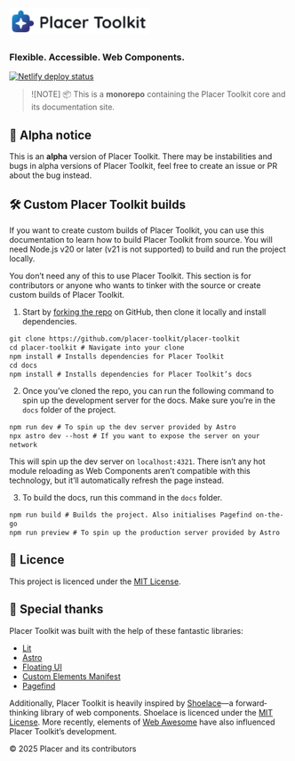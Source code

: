 # <picture><source media="(prefers-color-scheme: dark)" srcset="https://raw.githubusercontent.com/placer-toolkit/placer-toolkit/refs/heads/main/public/logo-wordmark-dark.svg"></source><source media="(prefers-color-scheme: light)" srcset="https://raw.githubusercontent.com/placer-toolkit/placer-toolkit/refs/heads/main/public/logo-wordmark-light.svg"></source><img src="https://raw.githubusercontent.com/placer-toolkit/placer-toolkit/refs/heads/main/public/logo-wordmark-light.svg" alt="Placer Toolkit" width="50%" /></picture>

### Flexible. Accessible. Web Components.

[![Netlify deploy status](https://api.netlify.com/api/v1/badges/b854c7b0-7765-4fe0-a1a7-06e300c4e164/deploy-status)](https://app.netlify.com/projects/placer-toolkit/deploys)

> ![NOTE]
> 📦 This is a **monorepo** containing the Placer Toolkit core and its documentation site.

## 🚧 Alpha notice

This is an **alpha** version of Placer Toolkit. There may be instabilities and bugs in alpha versions of Placer Toolkit, feel free to create an issue or PR about the bug instead.

## 🛠️ Custom Placer Toolkit builds

If you want to create custom builds of Placer Toolkit, you can use this documentation to learn how to build Placer Toolkit from source. You will need Node.js v20 or later (v21 is not supported) to build and run the project locally.

You don’t need any of this to use Placer Toolkit. This section is for contributors or anyone who wants to tinker with the source or create custom builds of Placer Toolkit.

1. Start by [forking the repo](https://github.com/placer-toolkit/placer-toolkit/fork) on GitHub, then clone it locally and install dependencies.

```shell
git clone https://github.com/placer-toolkit/placer-toolkit
cd placer-toolkit # Navigate into your clone
npm install # Installs dependencies for Placer Toolkit
cd docs
npm install # Installs dependencies for Placer Toolkit’s docs
```

2. Once you’ve cloned the repo, you can run the following command to spin up the development server for the docs. Make sure you’re in the `docs` folder of the project.

```shell
npm run dev # To spin up the dev server provided by Astro
npx astro dev --host # If you want to expose the server on your network
```

This will spin up the dev server on `localhost:4321`. There isn’t any hot module reloading as Web Components aren’t compatible with this technology, but it’ll automatically refresh the page instead.

3. To build the docs, run this command in the `docs` folder.

```shell
npm run build # Builds the project. Also initialises Pagefind on‐the‐go
npm run preview # To spin up the production server provided by Astro
```

## 📄 Licence

This project is licenced under the [MIT License](LICENSE.md).

## 💖 Special thanks

Placer Toolkit was built with the help of these fantastic libraries:

- [Lit](https://lit.dev)
- [Astro](https://astro.build)
- [Floating UI](https://floating-ui.com)
- [Custom Elements Manifest](https://custom-elements-manifest.open-wc.org)
- [Pagefind](https://pagefind.app)

Additionally, Placer Toolkit is heavily inspired by [Shoelace](https://shoelace.style)—a forward‐thinking library of web components. Shoelace is licenced under the [MIT License](https://github.com/shoelace-style/shoelace/blob/next/LICENSE.md). More recently, elements of [Web Awesome](https://webawesome.com) have also influenced Placer Toolkit’s development.

© 2025 Placer and its contributors
